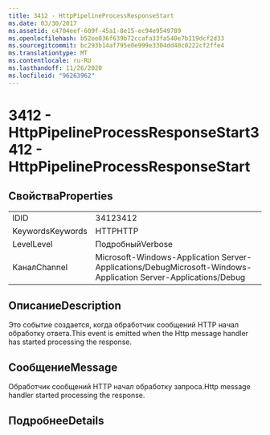 ```yaml
---
title: 3412 - HttpPipelineProcessResponseStart
ms.date: 03/30/2017
ms.assetid: c4704eef-609f-45a1-8e15-ec94e9549789
ms.openlocfilehash: b52ee036f639b72ccafa33fa540e7b119dcf2d33
ms.sourcegitcommit: bc293b14af795e0e999e3304dd40c0222cf2ffe4
ms.translationtype: MT
ms.contentlocale: ru-RU
ms.lasthandoff: 11/26/2020
ms.locfileid: "96263962"
---
```

# <a name="3412---httppipelineprocessresponsestart"></a><span data-ttu-id="0aec3-102">3412 - HttpPipelineProcessResponseStart</span><span class="sxs-lookup"><span data-stu-id="0aec3-102">3412 - HttpPipelineProcessResponseStart</span></span>

## <a name="properties"></a><span data-ttu-id="0aec3-103">Свойства</span><span class="sxs-lookup"><span data-stu-id="0aec3-103">Properties</span></span>  
  
|||  
|-|-|  
|<span data-ttu-id="0aec3-104">ID</span><span class="sxs-lookup"><span data-stu-id="0aec3-104">ID</span></span>|<span data-ttu-id="0aec3-105">3412</span><span class="sxs-lookup"><span data-stu-id="0aec3-105">3412</span></span>|  
|<span data-ttu-id="0aec3-106">Keywords</span><span class="sxs-lookup"><span data-stu-id="0aec3-106">Keywords</span></span>|<span data-ttu-id="0aec3-107">HTTP</span><span class="sxs-lookup"><span data-stu-id="0aec3-107">HTTP</span></span>|  
|<span data-ttu-id="0aec3-108">Level</span><span class="sxs-lookup"><span data-stu-id="0aec3-108">Level</span></span>|<span data-ttu-id="0aec3-109">Подробный</span><span class="sxs-lookup"><span data-stu-id="0aec3-109">Verbose</span></span>|  
|<span data-ttu-id="0aec3-110">Канал</span><span class="sxs-lookup"><span data-stu-id="0aec3-110">Channel</span></span>|<span data-ttu-id="0aec3-111">Microsoft-Windows-Application Server-Applications/Debug</span><span class="sxs-lookup"><span data-stu-id="0aec3-111">Microsoft-Windows-Application Server-Applications/Debug</span></span>|  
  
## <a name="description"></a><span data-ttu-id="0aec3-112">Описание</span><span class="sxs-lookup"><span data-stu-id="0aec3-112">Description</span></span>  

 <span data-ttu-id="0aec3-113">Это событие создается, когда обработчик сообщений HTTP начал обработку ответа.</span><span class="sxs-lookup"><span data-stu-id="0aec3-113">This event is emitted when the Http message handler has started processing the response.</span></span>  
  
## <a name="message"></a><span data-ttu-id="0aec3-114">Сообщение</span><span class="sxs-lookup"><span data-stu-id="0aec3-114">Message</span></span>  

 <span data-ttu-id="0aec3-115">Обработчик сообщений HTTP начал обработку запроса.</span><span class="sxs-lookup"><span data-stu-id="0aec3-115">Http message handler started processing the response.</span></span>  
  
## <a name="details"></a><span data-ttu-id="0aec3-116">Подробнее</span><span class="sxs-lookup"><span data-stu-id="0aec3-116">Details</span></span>
